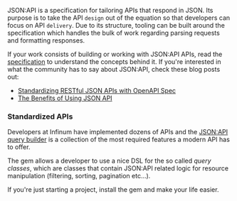 JSON:API is a specification for tailoring APIs that respond in JSON. Its purpose is to take the API `design` out of the equation so that developers can focus on API `delivery`. Due to its structure, tooling can be built around the specification which handles the bulk of work regarding parsing requests and formatting responses.

If your work consists of building or working with JSON:API APIs, read the [specification](https://jsonapi.org/) to understand the concepts behind it. If you're interested in what the community has to say about JSON:API, check these blog posts out:

- [Standardizing RESTful JSON APIs with OpenAPI Spec](https://oozou.com/blog/standardizing-restful-json-apis-with-openapi-spec-53)
- [The Benefits of Using JSON API](https://nordicapis.com/the-benefits-of-using-json-api/)

### Standardized APIs

Developers at Infinum have implemented dozens of APIs and the [JSON:API query builder](https://github.com/infinum/jsonapi-query_builder) is a collection of the most required features a modern API has to offer.

The gem allows a developer to use a nice DSL for the so called *query classes*, which are classes that contain JSON:API related logic for resource manipulation (filtering, sorting, pagination etc...).

If you're just starting a project, install the gem and make your life easier.

